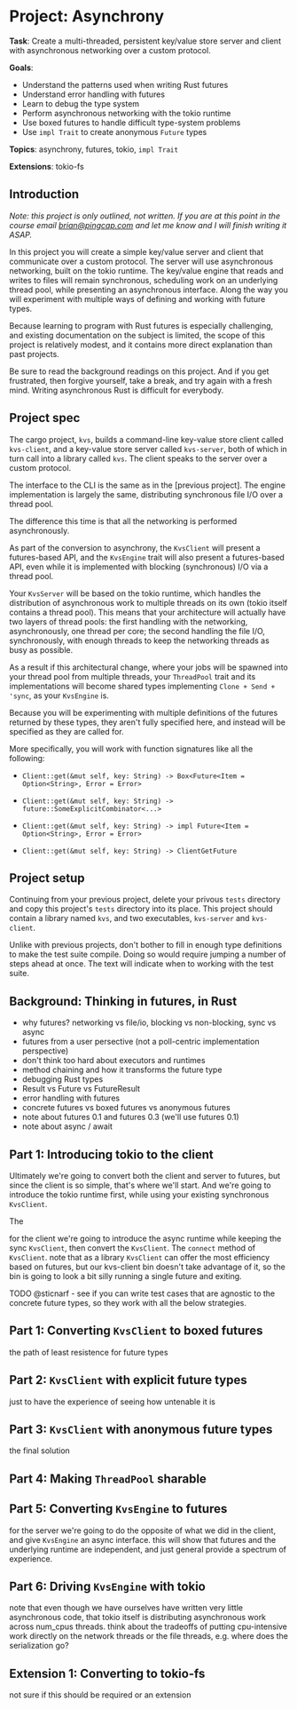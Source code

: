 # Project: Asynchrony

**Task**: Create a multi-threaded, persistent key/value store server and client
with asynchronous networking over a custom protocol.

**Goals**:

- Understand the patterns used when writing Rust futures
- Understand error handling with futures
- Learn to debug the type system
- Perform asynchronous networking with the tokio runtime
- Use boxed futures to handle difficult type-system problems
- Use `impl Trait` to create anonymous `Future` types

**Topics**: asynchrony, futures, tokio, `impl Trait`

**Extensions**: tokio-fs


## Introduction

_Note: this project is only outlined, not written. If you are at this point in
the course email brian@pingcap.com and let me know and I will finish writing it
ASAP._

In this project you will create a simple key/value server and client that
communicate over a custom protocol. The server will use asynchronous networking,
built on the tokio runtime. The key/value engine that reads and writes to files
will remain synchronous, scheduling work on an underlying thread pool, while
presenting an asynchronous interface. Along the way you will experiment
with multiple ways of defining and working with future types.

Because learning to program with Rust futures is especially challenging, and
existing documentation on the subject is limited, the scope of this project is
relatively modest, and it contains more direct explanation than past projects.

Be sure to read the background readings on this project. And if you get
frustrated, then forgive yourself, take a break, and try again with a fresh
mind. Writing asynchronous Rust is difficult for everybody.


## Project spec

The cargo project, `kvs`, builds a command-line key-value store client called
`kvs-client`, and a key-value store server called `kvs-server`, both of which in
turn call into a library called `kvs`. The client speaks to the server over
a custom protocol.

The interface to the CLI is the same as in the [previous project]. The engine
implementation is largely the same, distributing synchronous file I/O over
a thread pool.

The difference this time is that all the networking is performed asynchronously.

As part of the conversion to asynchrony, the `KvsClient` will present a
futures-based API, and the `KvsEngine` trait will also present a futures-based
API, even while it is implemented with blocking (synchronous) I/O via a thread
pool.

Your `KvsServer` will be based on the tokio runtime, which handles the
distribution of asynchronous work to multiple threads on its own (tokio itself
contains a thread pool). This means that your architecture will actually have
two layers of thread pools: the first handling with the networking,
asynchronously, one thread per core; the second handling the file I/O,
synchronously, with enough threads to keep the networking threads as busy as
possible.

As a result if this architectural change, where your jobs will be spawned into
your thread pool from multiple threads, your `ThreadPool` trait and its
implementations will become shared types implementing `Clone + Send + 'sync`, as
your `KvsEngine` is.

Because you will be experimenting with multiple definitions of the futures
returned by these types, they aren't fully specified here, and instead will be
specified as they are called for.

More specifically, you will work with function signatures like all the
following:

- `Client::get(&mut self, key: String) -> Box<Future<Item = Option<String>, Error = Error>`

- `Client::get(&mut self, key: String) -> future::SomeExplicitCombinator<...>`

- `Client::get(&mut self, key: String) -> impl Future<Item = Option<String>, Error = Error>`

- `Client::get(&mut self, key: String) -> ClientGetFuture`



## Project setup

Continuing from your previous project, delete your privous `tests` directory and
copy this project's `tests` directory into its place. This project should
contain a library named `kvs`, and two executables, `kvs-server` and
`kvs-client`.

Unlike with previous projects, don't bother to fill in enough type definitions
to make the test suite compile. Doing so would require jumping a number of steps
ahead at once. The text will indicate when to working with the test suite.


## Background: Thinking in futures, in Rust

- why futures? networking vs file/io, blocking vs non-blocking, sync vs async
- futures from a user persective (not a poll-centric implementation perspective)
- don't think too hard about executors and runtimes
- method chaining and how it transforms the future type
- debugging Rust types
- Result vs Future vs FutureResult
- error handling with futures
- concrete futures vs boxed futures vs anonymous futures
- note about futures 0.1 and futures 0.3 (we'll use futures 0.1)
- note about async / await


## Part 1: Introducing tokio to the client

Ultimately we're going to convert both the client and server to futures, but
since the client is so simple, that's where we'll start. And we're going to
introduce the tokio runtime first, while using your existing synchronous
`KvsClient`.

The 

for the client we're going to introduce the async runtime while keeping
the sync `KvsClient`, then convert the `KvsClient`. The `connect` method
of `KvsClient`. note that as a library `KvsClient` can offer the most
efficiency based on futures, but our kvs-client bin doesn't take advantage
of it, so the bin is going to look a bit silly running a single future
and exiting.

TODO @sticnarf - see if you can write test cases that are agnostic to the
concrete future types, so they work with all the below strategies.


## Part 1: Converting `KvsClient` to boxed futures

the path of least resistence for future types


## Part 2: `KvsClient` with explicit future types

just to have the experience of seeing how untenable it is


## Part 3: `KvsClient` with anonymous future types

the final solution


## Part 4: Making `ThreadPool` sharable


## Part 5: Converting `KvsEngine` to futures

for the server we're going to do the opposite of what we did in the client, and
give `KvsEngine` an async interface. this will show that futures and the
underlying runtime are independent, and just general provide a spectrum of
experience.


## Part 6: Driving `KvsEngine` with tokio

note that even though we have ourselves have written very little asynchronous
code, that tokio itself is distributing asynchronous work across num_cpus
threads. think about the tradeoffs of putting cpu-intensive work directly on the
network threads or the file threads, e.g. where does the serialization go?


## Extension 1: Converting to tokio-fs

not sure if this should be required or an extension


<!--

TODO:
- can we find an excuse to write a future by hand?

- background readings
  - something on associated types

via @sticnarf:

> As there is only the outline of project 5, I write the code mostly according to
my own thoughts. Hope this will be a reference while you're writing the text.
@brson

> I change the concurrent_get/set tests to use async. Students should change their
SledKvsEngine and KvStore to adapt to the KvsEngine trait with new async APIs.
The engines have a ThreadPool type parameter and the constructor has a
concurrency argument (maybe we should remove it). Students need to follow the
design so that the test will work.

> I don't test the client. Implementors can choose the API design of the client
themselves (unless we work out a perfect design so we can just give instructions
to students).

-->